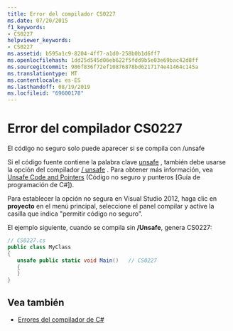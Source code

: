 ```yaml
---
title: Error del compilador CS0227
ms.date: 07/20/2015
f1_keywords:
- CS0227
helpviewer_keywords:
- CS0227
ms.assetid: b595a1c9-8204-4ff7-a1d0-258b0b1d6ff7
ms.openlocfilehash: 1dd25d545d06eb622f5fdd9b5e03e69bac42d8ff
ms.sourcegitcommit: 986f836f72ef10876878bd6217174e41464c145a
ms.translationtype: MT
ms.contentlocale: es-ES
ms.lasthandoff: 08/19/2019
ms.locfileid: "69600178"
---
```

# <a name="compiler-error-cs0227"></a>Error del compilador CS0227

El código no seguro solo puede aparecer si se compila con /unsafe

Si el código fuente contiene la palabra clave [unsafe](../language-reference/keywords/unsafe.md) , también debe usarse la opción del compilador [/ unsafe](../language-reference/compiler-options/unsafe-compiler-option.md) . Para obtener más información, vea [Unsafe Code and Pointers](../programming-guide/unsafe-code-pointers/index.md) (Código no seguro y punteros [Guía de programación de C#]).

Para establecer la opción no segura en Visual Studio 2012, haga clic en **proyecto** en el menú principal, seleccione el panel compilar y active la casilla que indica "permitir código no seguro".

El ejemplo siguiente, cuando se compila sin **/Unsafe**, genera CS0227:

```csharp
// CS0227.cs
public class MyClass
{
   unsafe public static void Main()   // CS0227
   {
   }
}
```

## <a name="see-also"></a>Vea también

- [Errores del compilador de C#](../language-reference/compiler-messages/index.md)
